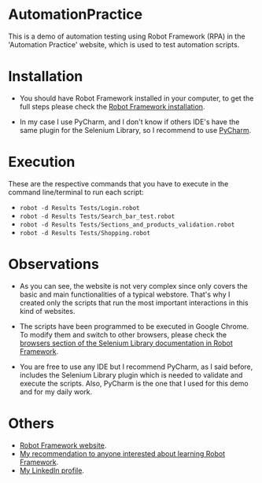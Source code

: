 # AutomationPractice
This is a demo of automation testing using Robot Framework (RPA) in the 'Automation Practice' website, which is used to test automation scripts.

# Installation
- You should have Robot Framework installed in your computer, to get the full steps please check the [Robot Framework installation](https://github.com/robotframework/robotframework#installation).

- In my case I use PyCharm, and I don't know if others IDE's have the same plugin for the Selenium Library, so I recommend to use [PyCharm](https://www.jetbrains.com/pycharm/download/).

# Execution
These are the respective commands that you have to execute in the command line/terminal to run each script:

- `robot -d Results Tests/Login.robot`
- `robot -d Results Tests/Search_bar_test.robot`
- `robot -d Results Tests/Sections_and_products_validation.robot`
- `robot -d Results Tests/Shopping.robot`

# Observations
- As you can see, the website is not very complex since only covers the basic and main functionalities of a typical webstore. That's why I created only the scripts that run the most important interactions in this kind of websites.

- The scripts have been programmed to be executed in Google Chrome. To modify them and switch to other browsers, please check the [browsers section of the Selenium Library documentation in Robot Framework](https://robotframework.org/SeleniumLibrary/SeleniumLibrary.html#Open%20Browser).

- You are free to use any IDE but I recommend PyCharm, as I said before, includes the Selenium Library plugin which is needed to validate and execute the scripts. Also, PyCharm is the one that I used for this demo and for my daily work.

# Others

- [Robot Framework website](https://robotframework.org/).
- [My recommendation to anyone interested about learning Robot Framework](https://www.youtube.com/watch?v=zcT8hSipe2A&list=PLL34mf651faORDOyJrk0E6k9FM-wKgfPV).
- [My LinkedIn profile](https://www.linkedin.com/in/luisgomez13/).
